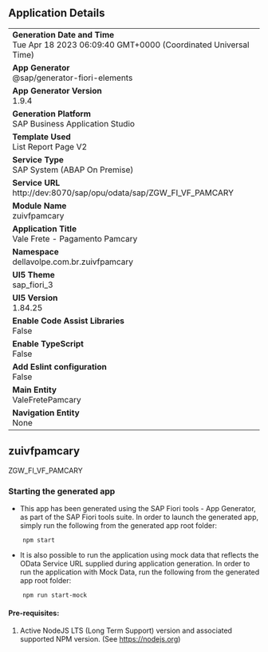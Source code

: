## Application Details
|               |
| ------------- |
|**Generation Date and Time**<br>Tue Apr 18 2023 06:09:40 GMT+0000 (Coordinated Universal Time)|
|**App Generator**<br>@sap/generator-fiori-elements|
|**App Generator Version**<br>1.9.4|
|**Generation Platform**<br>SAP Business Application Studio|
|**Template Used**<br>List Report Page V2|
|**Service Type**<br>SAP System (ABAP On Premise)|
|**Service URL**<br>http://dev:8070/sap/opu/odata/sap/ZGW_FI_VF_PAMCARY
|**Module Name**<br>zuivfpamcary|
|**Application Title**<br>Vale Frete - Pagamento Pamcary|
|**Namespace**<br>dellavolpe.com.br.zuivfpamcary|
|**UI5 Theme**<br>sap_fiori_3|
|**UI5 Version**<br>1.84.25|
|**Enable Code Assist Libraries**<br>False|
|**Enable TypeScript**<br>False|
|**Add Eslint configuration**<br>False|
|**Main Entity**<br>ValeFretePamcary|
|**Navigation Entity**<br>None|

## zuivfpamcary

ZGW_FI_VF_PAMCARY

### Starting the generated app

-   This app has been generated using the SAP Fiori tools - App Generator, as part of the SAP Fiori tools suite.  In order to launch the generated app, simply run the following from the generated app root folder:

```
    npm start
```

- It is also possible to run the application using mock data that reflects the OData Service URL supplied during application generation.  In order to run the application with Mock Data, run the following from the generated app root folder:

```
    npm run start-mock
```

#### Pre-requisites:

1. Active NodeJS LTS (Long Term Support) version and associated supported NPM version.  (See https://nodejs.org)


